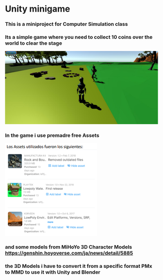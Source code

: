 # Unity minigame
### This is a miniproject for Computer Simulation class 
### Its a simple game where you need to collect 10 coins over the world to clear the stage

![ingame](/src/game_img.png)

### In the game i use premadre free Assets 
![assets](/src/assets.png)

### and some models from MiHoYo 3D Character Models https://genshin.hoyoverse.com/ja/news/detail/5885
### the 3D Models i have to convert it from a specific format PMx to MMD to use it with Unity and Blender

